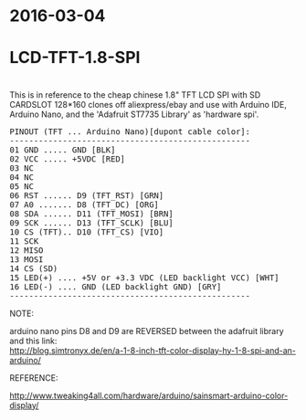 # 2016-03-04
#
# LCD-TFT-1.8-SPI
#

This is in reference to the cheap chinese 1.8" TFT LCD SPI with SD CARDSLOT 128*160 clones off
aliexpress/ebay and use with Arduino IDE, Arduino Nano, and the 'Adafruit ST7735 Library' as 'hardware spi'.

<pre>
PINOUT (TFT ... Arduino Nano)[dupont cable color]:
--------------------------------------------------
01 GND ..... GND [BLK]
02 VCC ..... +5VDC [RED]
03 NC   
04 NC
05 NC
06 RST ...... D9 (TFT_RST) [GRN]
07 A0 ....... D8 (TFT_DC) [ORG]
08 SDA ...... D11 (TFT_MOSI) [BRN]
09 SCK ...... D13 (TFT_SCLK) [BLU]
10 CS (TFT).. D10 (TFT_CS) [VIO]
11 SCK
12 MISO
13 MOSI
14 CS (SD)
15 LED(+) .... +5V or +3.3 VDC (LED backlight VCC) [WHT]
16 LED(-) .... GND (LED backlight GND) [GRY]
--------------------------------------------------
</pre>


NOTE: 

arduino nano pins D8 and D9 are REVERSED between the adafruit library and this link:<br>
http://blog.simtronyx.de/en/a-1-8-inch-tft-color-display-hy-1-8-spi-and-an-arduino/


REFERENCE:

http://www.tweaking4all.com/hardware/arduino/sainsmart-arduino-color-display/
